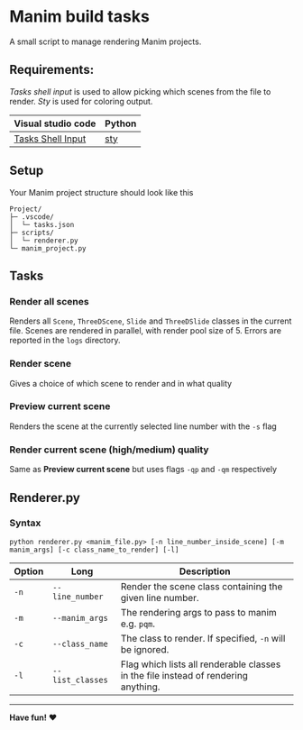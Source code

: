 # Manim build tasks

A small script to manage rendering Manim projects.

## Requirements:
*Tasks shell input* is used to allow picking which scenes from the file to render. *Sty* is used for coloring output.

| Visual studio code | Python |
|--------------------|--------|
| [Tasks Shell Input](https://marketplace.visualstudio.com/items?itemName=augustocdias.tasks-shell-input) |  [sty](https://pypi.org/project/sty/) |

## Setup
Your Manim project structure should look like this
```
Project/
├─ .vscode/
│  └─ tasks.json
├─ scripts/
│  └─ renderer.py
└─ manim_project.py
```

## Tasks
### Render all scenes
Renders all `Scene`, `ThreeDScene`, `Slide` and `ThreeDSlide` classes in the current file. Scenes are rendered in parallel, with render pool size of 5. Errors are reported in the `logs` directory.

### Render scene
Gives a choice of which scene to render and in what quality

### Preview current scene
Renders the scene at the currently selected line number with the `-s` flag

### Render current scene (high/medium) quality
Same as **Preview current scene** but uses flags `-qp` and `-qm` respectively

## Renderer.py
### Syntax
```
python renderer.py <manim_file.py> [-n line_number_inside_scene] [-m manim_args] [-c class_name_to_render] [-l]
```

| Option | Long | Description |
| ------ | ----- | ----------- |
| `-n`   | `--line_number` | Render the scene class containing the given line number. |
| `-m`   | `--manim_args`  | The rendering args to pass to manim e.g. `pqm`. |
| `-c`   | `--class_name`  | The class to render. If specified, `-n` will be ignored. |
| `-l`   | `--list_classes` | Flag which lists all renderable classes in the file instead of rendering anything. |

---

**Have fun!**
:heart:
